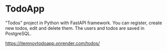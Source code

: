 # TodoApp

"Todos" project in Python with FastAPI framework. You can register, create new todos, edit and delete them. The users and todos are saved in PostgreSQL.

https://itemnovtodoapp.onrender.com/todos/
